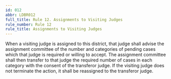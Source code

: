 ```yaml
---
id: 012
abbr: LDBR012
full_title: Rule 12. Assignments to Visiting Judges
rule_number: Rule 12
rule_title: Assignments to Visiting Judges
---
```


When a visiting judge is assigned to this district, that judge shall advise the assignment
committee of the number and categories of pending cases which that judge is required or willing to
accept. The assignment committee shall then transfer to that judge the required number of cases in
each category with the consent of the transferor judge. If the visiting judge does not terminate the
action, it shall be reassigned to the transferor judge.
